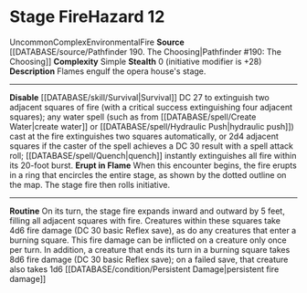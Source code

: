 ﻿---
ac: null
all_resistance: null
complexity: Simple
element: Fire
fortitude: null
hardness: null
hazard_type: Environmental
hp: null
id: '389'
immunity: null
level: '12'
name: Stage Fire
rarity: Uncommon
reflex: null
resistance: null
rus_type_level: null
school: null
source: '[[DATABASE/source/Pathfinder 190. The Choosing|Pathfinder #190: The Choosing]]'
trait:
- '[[DATABASE/trait/Complex|Complex]]'
- '[[DATABASE/trait/Environmental|Environmental]]'
- '[[DATABASE/trait/Fire|Fire]]'
- '[[DATABASE/trait/Uncommon|Uncommon]]'
type: Hazard
weakness: null
will: null

---
# Stage Fire<span class="item-type">Hazard 12</span>

<span class="trait-uncommon item-trait">Uncommon</span><span class="item-trait">Complex</span><span class="item-trait">Environmental</span><span class="item-trait">Fire</span>
**Source** [[DATABASE/source/Pathfinder 190. The Choosing|Pathfinder #190: The Choosing]]
**Complexity** Simple
**Stealth** 0 (initiative modifier is +28)
**Description** Flames engulf the opera house's stage.

---
**Disable** [[DATABASE/skill/Survival|Survival]] DC 27 to extinguish two adjacent squares of fire (with a critical success extinguishing four adjacent squares); any water spell (such as from [[DATABASE/spell/Create Water|create water]] or [[DATABASE/spell/Hydraulic Push|hydraulic push]]) cast at the fire extinguishes two squares automatically, or 2d4 adjacent squares if the caster of the spell achieves a DC 30 result with a spell attack roll; [[DATABASE/spell/Quench|quench]] instantly extinguishes all fire within its 20-foot burst.
**Erupt in Flame** When this encounter begins, the fire erupts in a ring that encircles the entire stage, as shown by the dotted outline on the map. The stage fire then rolls initiative.

---
**Routine** On its turn, the stage fire expands inward and outward by 5 feet, filling all adjacent squares with fire. Creatures within these squares take 4d6 fire damage (DC 30 basic Reflex save), as do any creatures that enter a burning square. This fire damage can be inflicted on a creature only once per turn.
In addition, a creature that ends its turn in a burning square takes 8d6 fire damage (DC 30 basic Reflex save); on a failed save, that creature also takes 1d6 [[DATABASE/condition/Persistent Damage|persistent fire damage]]